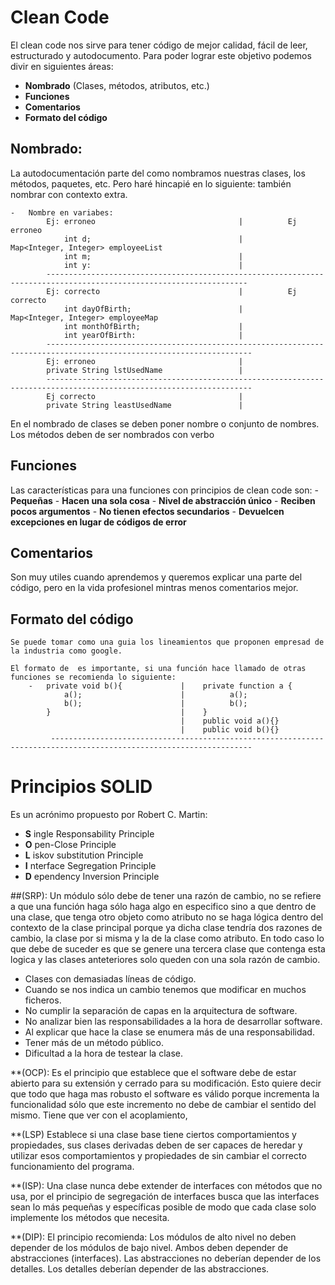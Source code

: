 # Clean Code
El clean code nos sirve para tener código de mejor calidad, fácil de leer, estructurado y autodocumento.
Para poder lograr este objetivo podemos divir en siguientes áreas:
- **Nombrado** (Clases, métodos, atributos, etc.)
- **Funciones**
- **Comentarios**
- **Formato del código**



## Nombrado:
La autodocumentación parte del como nombramos nuestras clases, los métodos, paquetes, etc. Pero haré hincapié en lo siguiente:
también nombrar con contexto extra.

    -   Nombre en variabes:                             
            Ej: erroneo                                |          Ej erroneo
                int d;                                 |          Map<Integer, Integer> employeeList 
                int m;                                 |                 
                int y:                                 |                     
            ------------------------------------------------------------------------------------------------------------------- 
            Ej: correcto                               |          Ej correcto               
                int dayOfBirth;                        |          Map<Integer, Integer> employeeMap                       
                int monthOfBirth;                      |                                                             
                int yearOfBirth:                       |                                                 
            --------------------------------------------------------------------------------------------------------------------
            Ej: erroneo                                | 
            private String lstUsedName                 |   
            --------------------------------------------------------------------------------------------------------------------   
            Ej correcto                                | 
            private String leastUsedName               | 

En el nombrado de clases se deben poner nombre o conjunto de nombres.
Los métodos deben de ser nombrados con verbo

## Funciones
Las características para una funciones con principios de clean code son:
    - **Pequeñas**
    - **Hacen una sola cosa**
    - **Nivel de abstracción único**
    - **Reciben pocos argumentos**
    - **No tienen efectos secundarios**
    - **Devuelcen excepciones en lugar de códigos de error**

## Comentarios
Son muy utiles cuando aprendemos y queremos explicar una parte del código, pero en la vida profesionel mintras menos comentarios mejor.

## Formato del código
    Se puede tomar como una guia los lineamientos que proponen empresad de la industria como google.

    El formato de  es importante, si una función hace llamado de otras funciones se recomienda lo siguiente:
        -   private void b(){             |    private function a {        
                a();                      |          a();
                b();                      |          b(); 
            }                             |    }             
                                          |    public void a(){}
                                          |    public void b(){}            
             ------------------------------------------------------------------------------------------------------------------- 


# Principios SOLID
Es un acrónimo propuesto por Robert C. Martin:
- **S** ingle Responsability Principle
- **O** pen-Close Principle
- **L** iskov substitution Principle
- **I** nterface Segregation Principle
- **D** ependency Inversion Principle


##(SRP): Un módulo sólo debe de tener una razón de cambio, no se refiere a que una función haga sólo haga algo en especifico
         sino a que dentro de una clase, que tenga otro objeto como atributo no se haga lógica dentro del contexto de la clase principal
         porque ya dicha clase tendría dos razones de cambio, la clase por si misma y la de la clase como atributo. En todo caso lo que debe de 
         suceder es que se genere una tercera clase que contenga esta logica y las clases anteteriores solo queden con una sola razón de cambio.

-   Clases con demasiadas líneas de código.
-   Cuando se nos indica un cambio tenemos que modificar en muchos ficheros.
-   No cumplir la separación de capas en la arquitectura de software.
-   No analizar bien las responsabilidades a la hora de desarrollar software.
-   Al explicar que hace la clase se enumera más de una responsabilidad.
-   Tener más de un método público. 
-   Dificultad a la hora de testear la clase.


**(OCP): Es el principio que establece que el software debe de estar abierto para su extensión y cerrado para su modificación.
         Esto quiere decir que todo que haga mas robusto el software es válido porque incrementa la funcionalidad sólo que este incremento no debe de cambiar el sentido del mismo.
         Tiene que ver con el acoplamiento, 


**(LSP) Establece si una clase base tiene ciertos comportamientos y propiedades, sus clases derivadas deben de ser capaces de heredar y utilizar 
        esos comportamientos y propiedades de sin cambiar el correcto funcionamiento del programa.


**(ISP): Una clase nunca debe extender de interfaces con métodos que no usa, por el principio de segregación de interfaces busca que las interfaces sean lo más pequeñas y
         específicas posible de modo que cada clase solo implemente los métodos que necesita.     

**(DIP): El principio recomienda: Los módulos de alto nivel no deben depender de los módulos de bajo nivel. Ambos deben depender de abstracciones (interfaces).
         Las abstracciones no deberían depender de los detalles. Los detalles deberían depender de las abstracciones.     
         
